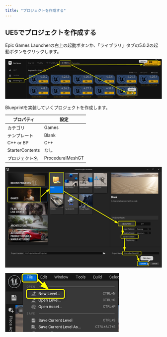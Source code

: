```yaml
---
title: "プロジェクトを作成する"
---
```


## UE5でプロジェクトを作成する

Epic Games Launcherの右上の起動ボタンか、「ライブラリ」タブの5.0.2の起動ボタンをクリックします。

![](/images/books/ue5_procedural_mesh_generation_tools/chap_01_create_project/2022-06-18-10-01-11.png)

Blueprintを実装していくプロジェクトを作成します。

| プロパティ      | 設定   |
| --------------- | ------ |
| カテゴリ        | Games  |
| テンプレート    | Blank  |
| C++ or BP       | C++    |
| StarterContents | なし   |
| プロジェクト名  | ProceduralMeshGT |

![](/images/books/ue5_procedural_mesh_generation_tools/chap_01_create_project/2022-06-18-10-01-01.png)


![](/images/books/ue5_procedural_mesh_generation_tools/chap_01_create_project/2022-06-18-13-22-44.png)